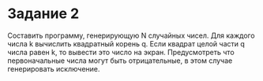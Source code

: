 # Задание 2
Составить программу, генерирующую N случайных чисел. Для каждого числа k вычислить квадратный корень q. Если квадрат целой части q числа равен k, то вывести это число на экран. Предусмотреть что первоначальные числа могут быть отрицательные, в этом случае генерировать исключение.